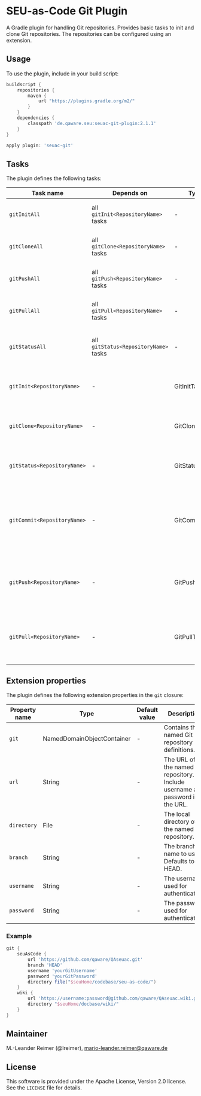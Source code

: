 # SEU-as-Code Git Plugin

A Gradle plugin for handling Git repositories. Provides basic tasks to init and clone Git repositories.
The repositories can be configured using an extension.

## Usage

To use the plugin, include in your build script:

```groovy
buildscript {
    repositories {
        maven {
            url "https://plugins.gradle.org/m2/"
        }
    }
    dependencies {
        classpath 'de.qaware.seu:seuac-git-plugin:2.1.1'
    }
}

apply plugin: 'seuac-git'
```

## Tasks

The plugin defines the following tasks:

Task name | Depends on | Type | Description
--- | --- | --- | ---
`gitInitAll`| all `gitInit<RepositoryName>` tasks | - | Performs a Git init for all defined repositories.
`gitCloneAll` | all `gitClone<RepositoryName>` tasks | - | Performs a Git clone for all defined repositories.
`gitPushAll` | all `gitPush<RepositoryName>` tasks | - | Performs a Git push for all defined repositories.
`gitPullAll` | all `gitPull<RepositoryName>` tasks | - | Performs a Git pull for all defined repositories.
`gitStatusAll` | all `gitStatus<RepositoryName>` tasks | - | Performs a Git status for all defined repositories.
`gitInit<RepositoryName>` | - | GitInitTask | Performs a Git init for the named Git repository.
`gitClone<RepositoryName>` | - | GitCloneTask | Performs a Git clone for the named Git repository.
`gitStatus<RepositoryName>` | - | GitStatusTask | Performs a Git status for the named Git repository.
`gitCommit<RepositoryName>` | - | GitCommitTask | Performs a Git commit for the named Git repository. Override message project property.
`gitPush<RepositoryName>` | - | GitPushTask | Performs a Git push for the named Git repository to remote origin.
`gitPull<RepositoryName>` | - | GitPullTask | Performs a Git pull for the named Git repository from remote origin.


## Extension properties

The plugin defines the following extension properties in the `git` closure:

Property name | Type | Default value | Description
--- | --- | --- | ---
`git` | NamedDomainObjectContainer<GitRepository> | - | Contains the named Git repository definitions.
`url` | String | - | The URL of the named Git repository. Include username and password in the URL.
`directory` | File | - | The local directory of the named Git repository.
`branch` | String | - | The branch name to use. Defaults to HEAD.
`username` | String | - | The username used for authentication.
`password` | String | - | The password used for authentication.

### Example

```groovy
git {
    seuAsCode {
        url 'https://github.com/qaware/QAseuac.git'
        branch 'HEAD'
        username 'yourGitUsername'
        password 'yourGitPassword'
        directory file("$seuHome/codebase/seu-as-code/")
    }    
    wiki {
        url 'https://username:password@github.com/qaware/QAseuac.wiki.git'
        directory "$seuHome/docbase/wiki/"
    }
}
```

## Maintainer

M.-Leander Reimer (@lreimer), <mario-leander.reimer@qaware.de>

## License

This software is provided under the Apache License, Version 2.0 license. See the `LICENSE` file for details.
